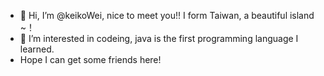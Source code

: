 - 👋 Hi, I’m @keikoWei, nice to meet you!! I form Taiwan, a beautiful island ~！
- 👀 I’m interested in codeing, java is the first programming language I learned.
-    Hope I can get some friends here!

<!---
keikoWei/keikoWei is a ✨ special ✨ repository because its `README.md` (this file) appears on your GitHub profile.
You can click the Preview link to take a look at your changes.
--->
